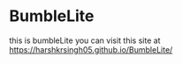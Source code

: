 # BumbleLite
this is bumbleLite
you can visit this site at https://harshkrsingh05.github.io/BumbleLite/
